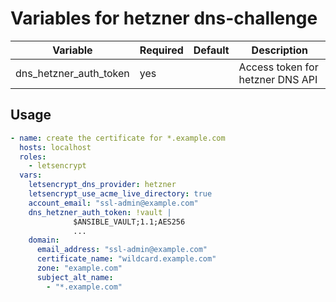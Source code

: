 # Variables for hetzner dns-challenge

| Variable               | Required | Default | Description
|------------------------|----------|---------|------------
| dns_hetzner_auth_token | yes      |         | Access token for hetzner DNS API

## Usage

```yaml
- name: create the certificate for *.example.com
  hosts: localhost
  roles:
    - letsencrypt
  vars:
    letsencrypt_dns_provider: hetzner
    letsencrypt_use_acme_live_directory: true
    account_email: "ssl-admin@example.com"
    dns_hetzner_auth_token: !vault |
              $ANSIBLE_VAULT;1.1;AES256
              ...
    domain:
      email_address: "ssl-admin@example.com"
      certificate_name: "wildcard.example.com"
      zone: "example.com"
      subject_alt_name:
        - "*.example.com"
```
